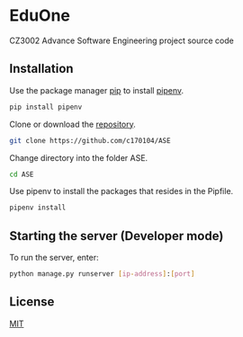 # EduOne

CZ3002 Advance Software Engineering project source code

## Installation

Use the package manager [pip](https://pip.pypa.io/en/stable/) to install [pipenv](https://github.com/pypa/pipenv).

```bash
pip install pipenv
```

Clone or download the [repository](https://github.com/c170104/ASE).

```bash
git clone https://github.com/c170104/ASE
```

Change directory into the folder ASE.

```bash
cd ASE
```

Use pipenv to install the packages that resides in the Pipfile.

```bash
pipenv install
```

## Starting the server (Developer mode)

To run the server, enter:

```bash
python manage.py runserver [ip-address]:[port]
```


## License

[MIT](https://choosealicense.com/licenses/mit/)
